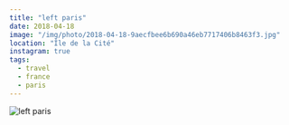 ```yaml
---
title: "left paris"
date: 2018-04-18
image: "/img/photo/2018-04-18-9aecfbee6b690a46eb7717406b8463f3.jpg"
location: "Île de la Cité"
instagram: true
tags:
  - travel
  - france
  - paris
---
```


![left paris](/img/photo/2018-04-18-9aecfbee6b690a46eb7717406b8463f3.jpg)
